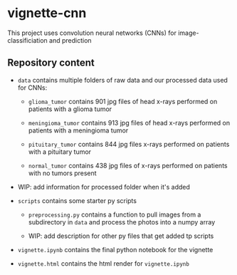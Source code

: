 # vignette-cnn

This project uses convolution neural networks (CNNs) for image-classificiation and prediction

## Repository content

 - `data` contains multiple folders of raw data and our processed data used for CNNs:
    
    - `glioma_tumor` contains 901 jpg files of head x-rays performed on patients with a glioma tumor

    - `meningioma_tumor` contains 913 jpg files of head x-rays performed on patients with a meningioma tumor

    - `pituitary_tumor` contains 844 jpg files x-rays performed on patients with a pituitary tumor

    - `normal_tumor` contains 438 jpg files of x-rays performed on patients with no tumors present

- WIP: add information for processed folder when it's added

- `scripts` contains some starter py scripts

    - `preprocessing.py` contains a function to pull images from a subdirectory in `data` and process the photos into a numpy array

    - WIP: add description for other py files that get added tp scripts

- `vignette.ipynb` contains the final python notebook for the vignette

- `vignette.html` contains the html render for `vignette.ipynb`
